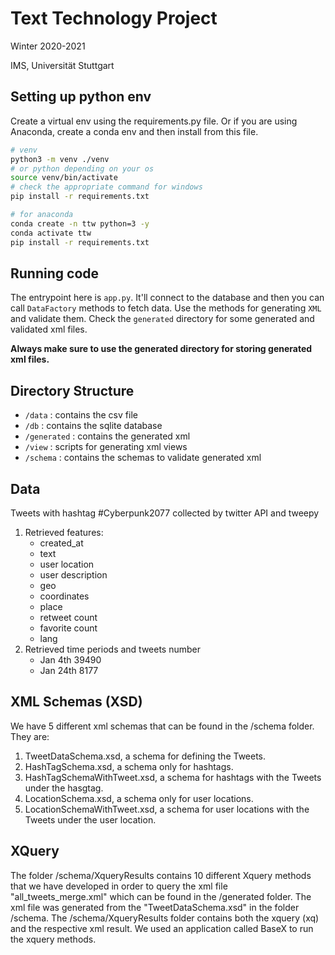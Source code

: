 # Text Technology Project
Winter 2020-2021

IMS, Universität Stuttgart


## Setting up python env
Create a virtual env using the requirements.py file. Or if you are using Anaconda, create a conda env 
and then install from this file. 

```bash
# venv
python3 -m venv ./venv
# or python depending on your os
source venv/bin/activate
# check the appropriate command for windows
pip install -r requirements.txt

# for anaconda
conda create -n ttw python=3 -y
conda activate ttw
pip install -r requirements.txt
```

## Running code
The entrypoint here is `app.py`. It'll connect to the database and then you can call `DataFactory`
methods to fetch data. Use the methods for generating `XML` and validate them. Check the `generated` directory
for some generated and validated xml files.

__Always make sure to use the generated directory for storing generated xml files.__

## Directory Structure
- `/data` : contains the csv file
- `/db` : contains the sqlite database
- `/generated` : contains the generated xml
- `/view` : scripts for generating xml views
- `/schema` : contains the schemas to validate generated xml

## Data
Tweets with hashtag #Cyberpunk2077 collected by twitter API and tweepy
1. Retrieved features:
   - created_at
   - text
   - user location
   - user description
   - geo
   - coordinates
   - place 
   - retweet count
   - favorite count
   - lang
2. Retrieved time periods and tweets number
   - Jan 4th  39490
   - Jan 24th  8177


## XML Schemas (XSD)
We have 5 different xml schemas that can be found in the /schema folder. They are:

1. TweetDataSchema.xsd, a schema for defining the Tweets.
2. HashTagSchema.xsd, a schema only for hashtags.
3. HashTagSchemaWithTweet.xsd, a schema for hashtags with the Tweets under the hasgtag.
4. LocationSchema.xsd, a schema only for user locations.
5. LocationSchemaWithTweet.xsd, a schema for user locations with the Tweets under the user location.

## XQuery
The folder /schema/XqueryResults contains 10 different Xquery methods that we have developed in order to query the xml file "all_tweets_merge.xml" which can be found in the /generated folder. The xml file was generated from the "TweetDataSchema.xsd" in the folder /schema.
The /schema/XqueryResults folder contains both the xquery (xq) and the respective xml result. We used an application called BaseX to run the xquery methods.
